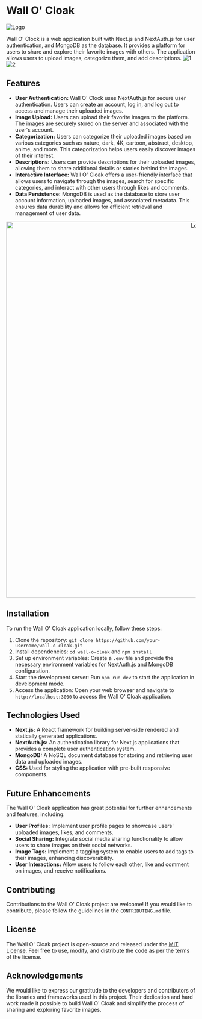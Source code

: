 # Wall O' Cloak

![Logo](/pubic/images/logo.png)


Wall O' Clock is a web application built with Next.js and NextAuth.js for user authentication, and MongoDB as the database. It provides a platform for users to share and explore their favorite images with others. The application allows users to upload images, categorize them, and add descriptions.
![1](/pubic/images/s1.png)
![2](/pubic/images/screnn1.png)
## Features

- **User Authentication:** Wall O' Clock uses NextAuth.js for secure user authentication. Users can create an account, log in, and log out to access and manage their uploaded images.
- **Image Upload:** Users can upload their favorite images to the platform. The images are securely stored on the server and associated with the user's account.
- **Categorization:** Users can categorize their uploaded images based on various categories such as nature, dark, 4K, cartoon, abstract, desktop, anime, and more. This categorization helps users easily discover images of their interest.
- **Descriptions:** Users can provide descriptions for their uploaded images, allowing them to share additional details or stories behind the images.
- **Interactive Interface:** Wall O' Cloak offers a user-friendly interface that allows users to navigate through the images, search for specific categories, and interact with other users through likes and comments.
- **Data Persistence:** MongoDB is used as the database to store user account information, uploaded images, and associated metadata. This ensures data durability and allows for efficient retrieval and management of user data.
<div align="center">
  <img src="/images/screen.png" alt="Logo" width="1000"  />
</div>


## Installation

To run the Wall O' Cloak application locally, follow these steps:

1. Clone the repository: `git clone https://github.com/your-username/wall-o-cloak.git`
2. Install dependencies: `cd wall-o-cloak` and `npm install`
3. Set up environment variables: Create a `.env` file and provide the necessary environment variables for NextAuth.js and MongoDB configuration.
4. Start the development server: Run `npm run dev` to start the application in development mode.
5. Access the application: Open your web browser and navigate to `http://localhost:3000` to access the Wall O' Cloak application.



## Technologies Used

- **Next.js:** A React framework for building server-side rendered and statically generated applications.
- **NextAuth.js:** An authentication library for Next.js applications that provides a complete user authentication system.
- **MongoDB:** A NoSQL document database for storing and retrieving user data and uploaded images.
- **CSS:** Used for styling the application with pre-built responsive components.

## Future Enhancements

The Wall O' Cloak application has great potential for further enhancements and features, including:

- **User Profiles:** Implement user profile pages to showcase users' uploaded images, likes, and comments.
- **Social Sharing:** Integrate social media sharing functionality to allow users to share images on their social networks.
- **Image Tags:** Implement a tagging system to enable users to add tags to their images, enhancing discoverability.
- **User Interactions:** Allow users to follow each other, like and comment on images, and receive notifications.

## Contributing

Contributions to the Wall O' Cloak project are welcome! If you would like to contribute, please follow the guidelines in the `CONTRIBUTING.md` file.

## License

The Wall O' Cloak project is open-source and released under the [MIT License](https://opensource.org/licenses/MIT). Feel free to use, modify, and distribute the code as per the terms of the license.


## Acknowledgements

We would like to express our gratitude to the developers and contributors of the libraries and frameworks used in this project. Their dedication and hard work made it possible to build Wall O' Cloak and simplify the process of sharing and exploring favorite images.
